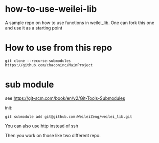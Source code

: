 # how-to-use-weilei-lib
A sample repo on how to use functions in weilei_lib. One can fork this one and use it as a starting point


# How to use from this repo
```
git clone --recurse-submodules https://github.com/chaconinc/MainProject
```


# sub module

see https://git-scm.com/book/en/v2/Git-Tools-Submodules

init:
```
git submodule add git@github.com:WeileiZeng/weilei_lib.git
```
You can also use http instead of ssh

Then you work on those like two different repo.
